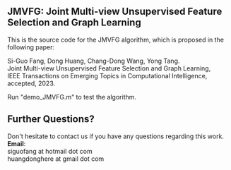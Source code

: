 ## JMVFG: Joint Multi-view Unsupervised Feature Selection and Graph Learning

This is the source code for the JMVFG algorithm, which is proposed in the following paper:

Si-Guo Fang, Dong Huang, Chang-Dong Wang, Yong Tang.  
Joint Multi-view Unsupervised Feature Selection and Graph Learning,  
IEEE Transactions on Emerging Topics in Computational Intelligence, accepted, 2023.

Run "demo_JMVFG.m" to test the algorithm.

## Further Questions?
Don't hesitate to contact us if you have any questions regarding this work.   
**Email**:   
siguofang at hotmail dot com  
huangdonghere at gmail dot com
